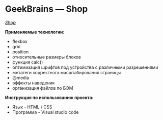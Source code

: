 # GeekBrains — Shop

*[Shop](https://nikolaios.github.io/Shop-geekbrains/)*

**Применяемые технологии:**

- flexbox
- grid
- position
- относительные размеры блоков
- функция calc()
- оптимизация шрифтов под устройства с различными разрешениями
- метатеги корректного масштабирования страницы
- @media
- эффекты наведения
- организация файлов по БЭМ

**Инструкция по использованию проекта:**

- Язык - HTML / CSS 
- Программа - Visual studio code